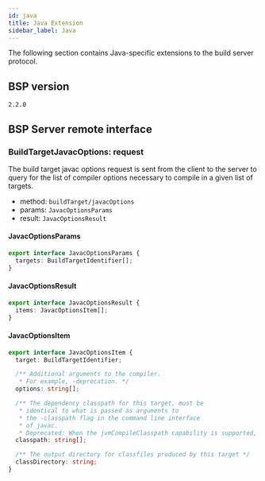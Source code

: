 ```yaml
---
id: java
title: Java Extension
sidebar_label: Java
---
```


The following section contains Java-specific extensions to the build server
protocol.

## BSP version
`2.2.0`

## BSP Server remote interface

### BuildTargetJavacOptions: request


The build target javac options request is sent from the client to the server to
query for the list of compiler options necessary to compile in a given list of
targets.

- method: `buildTarget/javacOptions`
- params: `JavacOptionsParams`
- result: `JavacOptionsResult`

#### JavacOptionsParams



```ts
export interface JavacOptionsParams {
  targets: BuildTargetIdentifier[];
}
```

#### JavacOptionsResult



```ts
export interface JavacOptionsResult {
  items: JavacOptionsItem[];
}
```

#### JavacOptionsItem



```ts
export interface JavacOptionsItem {
  target: BuildTargetIdentifier;

  /** Additional arguments to the compiler.
   * For example, -deprecation. */
  options: string[];

  /** The dependency classpath for this target, must be
   * identical to what is passed as arguments to
   * the -classpath flag in the command line interface
   * of javac.
   * Deprecated: When the jvmCompileClasspath capability is supported, this might be empty and the buildTarget/jvmCompileClasspath endpoint should be used instead. */
  classpath: string[];

  /** The output directory for classfiles produced by this target */
  classDirectory: string;
}
```


